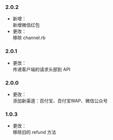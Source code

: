 ### 2.0.2
* 新增：<br>
新增微信红包
* 更改：<br>
移除 channel.rb

### 2.0.1
* 更改：<br>
传递客户端的请求头部到 API

### 2.0.0
* 更改：<br>
添加新渠道：百付宝、百付宝WAP、微信公众号

### 1.0.3
* 更改：<br>
移除旧的 refund 方法